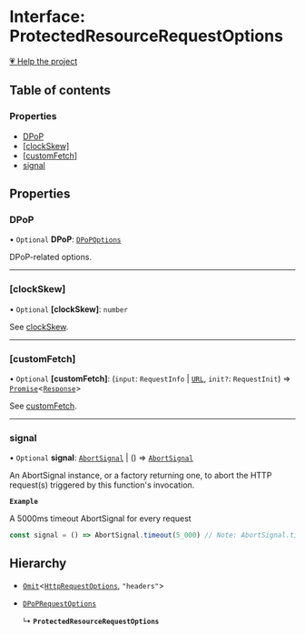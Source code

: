 # Interface: ProtectedResourceRequestOptions

[💗 Help the project](https://github.com/sponsors/panva)

## Table of contents

### Properties

- [DPoP](ProtectedResourceRequestOptions.md#dpop)
- [[clockSkew]](ProtectedResourceRequestOptions.md#clockskew)
- [[customFetch]](ProtectedResourceRequestOptions.md#customfetch)
- [signal](ProtectedResourceRequestOptions.md#signal)

## Properties

### DPoP

• `Optional` **DPoP**: [`DPoPOptions`](DPoPOptions.md)

DPoP-related options.

___

### [clockSkew]

• `Optional` **[clockSkew]**: `number`

See [clockSkew](../variables/clockSkew.md).

___

### [customFetch]

• `Optional` **[customFetch]**: (`input`: `RequestInfo` \| [`URL`]( https://developer.mozilla.org/docs/Web/API/URL ), `init?`: `RequestInit`) => [`Promise`]( https://developer.mozilla.org/docs/Web/JavaScript/Reference/Global_Objects/Promise )\<[`Response`]( https://developer.mozilla.org/docs/Web/API/Response )\>

See [customFetch](../variables/customFetch.md).

___

### signal

• `Optional` **signal**: [`AbortSignal`]( https://developer.mozilla.org/docs/Web/API/AbortSignal ) \| () => [`AbortSignal`]( https://developer.mozilla.org/docs/Web/API/AbortSignal )

An AbortSignal instance, or a factory returning one, to abort the HTTP request(s) triggered by
this function's invocation.

**`Example`**

A 5000ms timeout AbortSignal for every request

```js
const signal = () => AbortSignal.timeout(5_000) // Note: AbortSignal.timeout may not yet be available in all runtimes.
```

## Hierarchy

- [`Omit`]( https://www.typescriptlang.org/docs/handbook/utility-types.html#omittype-keys )\<[`HttpRequestOptions`](HttpRequestOptions.md), ``"headers"``\>

- [`DPoPRequestOptions`](DPoPRequestOptions.md)

  ↳ **`ProtectedResourceRequestOptions`**

